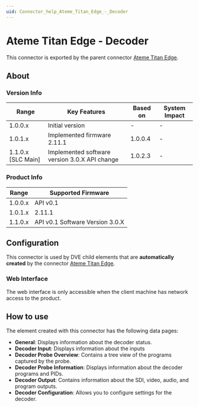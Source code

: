 ```yaml
---
uid: Connector_help_Ateme_Titan_Edge_-_Decoder
---
```


# Ateme Titan Edge - Decoder

This connector is exported by the parent connector [Ateme Titan Edge](xref:Connector_help_Ateme_Titan_Edge).

## About

### Version Info

| Range              | Key Features                | Based on | System Impact |
|--------------------|-----------------------------|----------|---------------|
| 1.0.0.x            | Initial version             | -        | -             |
| 1.0.1.x            | Implemented firmware 2.11.1 | 1.0.0.4  | -             |
| 1.1.0.x [SLC Main] | Implemented software version 3.0.X API change        | 1.0.2.3  | -             |

### Product Info

| Range     | Supported Firmware              |
|-----------|---------------------------------|
| 1.0.0.x   | API v0.1                        |
| 1.0.1.x   | 2.11.1                          |
| 1.1.0.x   | API v0.1 Software Version 3.0.X |

## Configuration

This connector is used by DVE child elements that are **automatically created** by the connector [Ateme Titan Edge](xref:Connector_help_Ateme_Titan_Edge).

### Web Interface

The web interface is only accessible when the client machine has network access to the product.

## How to use

The element created with this connector has the following data pages:

- **General**: Displays information about the decoder status.
- **Decoder Input**: Displays information about the inputs
- **Decoder Probe Overview**: Contains a tree view of the programs captured by the probe.
- **Decoder Probe Information**: Displays information about the decoder programs and PIDs.
- **Decoder Output**: Contains information about the SDI, video, audio, and program outputs.
- **Decoder Configuration**: Allows you to configure settings for the decoder.
